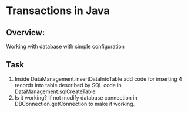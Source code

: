 # Transactions in Java

## Overview:

Working with database with simple configuration

## Task

1. Inside DataManagement.insertDataIntoTable add code for inserting 4 records into table described by SQL code in DataManagement.sqlCreateTable
2. Is it working? If not modify database connection in DBConnection.getConnection to make it working.


